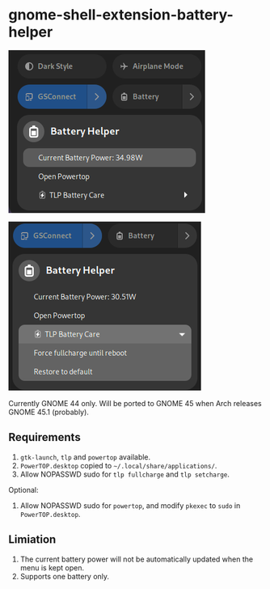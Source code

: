 # gnome-shell-extension-battery-helper

![Screenshot1](assets/screenshot.png)

![Screenshot2](assets/screenshot2.png)

Currently GNOME 44 only. Will be ported to GNOME 45 when Arch releases GNOME 45.1 (probably).

## Requirements

1. `gtk-launch`, `tlp` and `powertop` available.
2. `PowerTOP.desktop` copied to `~/.local/share/applications/`.
3. Allow NOPASSWD sudo for `tlp fullcharge` and `tlp setcharge`.

Optional:

1. Allow NOPASSWD sudo for `powertop`, and modify `pkexec` to `sudo` in `PowerTOP.desktop`.

## Limiation

1. The current battery power will not be automatically updated when the menu is kept open.
2. Supports one battery only.

